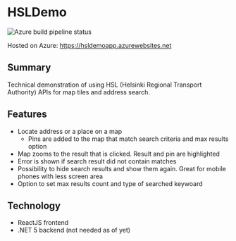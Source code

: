 # HSLDemo

![Azure build pipeline status](https://vsrm.dev.azure.com/petrituononen77/_apis/public/Release/badge/96f7b067-f8e5-4616-b0b4-073f5c28e157/1/1)

Hosted on Azure: https://hsldemoapp.azurewebsites.net

## Summary
Technical demonstration of using HSL (Helsinki Regional Transport Authority) APIs for map tiles and address search.

## Features
 * Locate address or a place on a map 
   * Pins are added to the map that match search criteria and max results option 
 * Map zooms to the result that is clicked. Result and pin are highlighted
 * Error is shown if search result did not contain matches
 * Possibility to hide search results and show them again. Great for mobile phones with less screen area
 * Option to set max results count and type of searched keywoard

## Technology
 * ReactJS frontend
 * .NET 5 backend (not needed as of yet)
